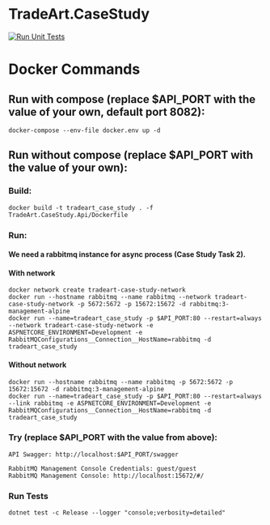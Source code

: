 # TradeArt.CaseStudy

[![Run Unit Tests](https://github.com/SarperMUTLUBAY/TradeArt.CaseStudy/actions/workflows/unit_tests.yml/badge.svg)](https://github.com/SarperMUTLUBAY/TradeArt.CaseStudy/actions/workflows/unit_tests.yml)

# Docker Commands

## Run with compose (replace $API_PORT with the value of your own, default port 8082):

```
docker-compose --env-file docker.env up -d
```

## Run without compose (replace $API_PORT with the value of your own):

### Build:

```
docker build -t tradeart_case_study . -f TradeArt.CaseStudy.Api/Dockerfile
```

### Run:

#### We need a rabbitmq instance for async process (Case Study Task 2).

#### With network
```
docker network create tradeart-case-study-network
docker run --hostname rabbitmq --name rabbitmq --network tradeart-case-study-network -p 5672:5672 -p 15672:15672 -d rabbitmq:3-management-alpine
docker run --name=tradeart_case_study -p $API_PORT:80 --restart=always --network tradeart-case-study-network -e ASPNETCORE_ENVIRONMENT=Development -e RabbitMQConfigurations__Connection__HostName=rabbitmq -d tradeart_case_study
```

#### Without network
```
docker run --hostname rabbitmq --name rabbitmq -p 5672:5672 -p 15672:15672 -d rabbitmq:3-management-alpine
docker run --name=tradeart_case_study -p $API_PORT:80 --restart=always --link rabbitmq -e ASPNETCORE_ENVIRONMENT=Development -e RabbitMQConfigurations__Connection__HostName=rabbitmq -d tradeart_case_study
```

### Try (replace $API_PORT with the value from above):

```
API Swagger: http://localhost:$API_PORT/swagger

RabbitMQ Management Console Credentials: guest/guest
RabbitMQ Management Console: http://localhost:15672/#/
```


### Run Tests

```
dotnet test -c Release --logger "console;verbosity=detailed"
```